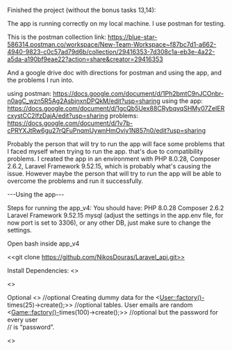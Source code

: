 Finished the project (without the bonus tasks 13,14):     

The app is running correctly on my local machine. I use postman for testing.

This is the postman collection link: 
https://blue-star-586314.postman.co/workspace/New-Team-Workspace~f87bc7d1-a662-4940-9823-c0c57ad79d6b/collection/29416353-7d308c1a-eb3e-4a22-a5da-a190bf9eae22?action=share&creator=29416353

And a google drive doc with directions for postman and using the app, and the problems I run into.

using postman: https://docs.google.com/document/d/1Ph2bmtC9nJCOnbr-n0agC_wzn5R5Ag2AsbjnxnDPQkM/edit?usp=sharing
using the app: https://docs.google.com/document/d/1gcQb5Uex88CRybqyqSHMy07ZeIERcxystCC2IfzDajA/edit?usp=sharing
problems: https://docs.google.com/document/d/1v7b-cPRYXJtRw6gu27rQFuPnqmUywnHmOviy1N857n0/edit?usp=sharing

Probably the person that will try to run the app will face some problems that I faced myself when trying to run the app. that's due to compatibility problems. I created the app in an environment with PHP 8.0.28, Composer 2.6.2, Laravel Framework 9.52.15, which is probably what's causing the issue. However maybe the person that will try to run the app will be able to overcome the problems and run it successfully.

---Using the app---

Steps for running the app_v4:
You should have: 
PHP 8.0.28
Composer 2.6.2
Laravel Framework 9.52.15
mysql (adjust the settings in the app\.env file, for now port is set to 3306), or any other DB, just make sure to change the settings.

Open bash inside app_v4

<<git clone https://github.com/NikosDouras/Laravel_api.git>>

Install Dependencies: <<composer install>>

<<php artisan migrate>> 

Optional
<<php artisan tinker>> 				            //optional Creating dummy data for the 
<<User::factory()->times(25)->create();>>		//optional tables. User emails are random 
<<Game::factory()->times(100)->create();>>	    //optional but the password for every user     
                                                // is “password”.

<<php artisan serve>>
